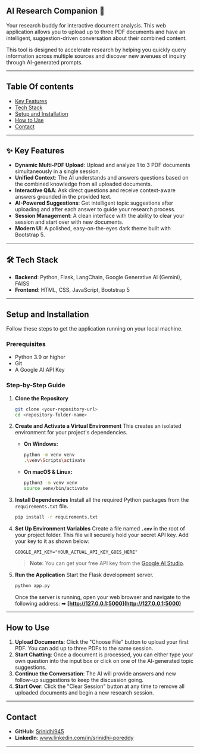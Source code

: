 ## AI Research Companion 🤖

Your research buddy for interactive document analysis. This web application allows you to upload up to three PDF documents and have an intelligent, suggestion-driven conversation about their combined content.

This tool is designed to accelerate research by helping you quickly query information across multiple sources and discover new avenues of inquiry through AI-generated prompts.

-----
 ## Table Of contents
* [Key Features](#-key-features)
* [Tech Stack](#-tech-stack)
* [Setup and Installation](#-setup-and-installation)
* [How to Use](#-how-to-use)
* [Contact](#-contact)
-----

## ✨ Key Features

  * **Dynamic Multi-PDF Upload**: Upload and analyze 1 to 3 PDF documents simultaneously in a single session.
  * **Unified Context**: The AI understands and answers questions based on the combined knowledge from all uploaded documents.
  * **Interactive Q\&A**: Ask direct questions and receive context-aware answers grounded in the provided text.
  * **AI-Powered Suggestions**: Get intelligent topic suggestions after uploading and after each answer to guide your research process.
  * **Session Management**: A clean interface with the ability to clear your session and start over with new documents.
  * **Modern UI**: A polished, easy-on-the-eyes dark theme built with Bootstrap 5.

-----

## 🛠 Tech Stack

  * **Backend**: Python, Flask, LangChain, Google Generative AI (Gemini), FAISS
  * **Frontend**: HTML, CSS, JavaScript, Bootstrap 5

-----

##  Setup and Installation

Follow these steps to get the application running on your local machine.

### Prerequisites

  * Python 3.9 or higher
  * Git
  * A Google AI API Key

### Step-by-Step Guide

1.  **Clone the Repository**

    ```bash
    git clone <your-repository-url>
    cd <repository-folder-name>
    ```

2.  **Create and Activate a Virtual Environment**
    This creates an isolated environment for your project's dependencies.

      * **On Windows:**

        ```bash
        python -m venv venv
        .\venv\Scripts\activate
        ```

      * **On macOS & Linux:**

        ```bash
        python3 -m venv venv
        source venv/bin/activate
        ```

3.  **Install Dependencies**
    Install all the required Python packages from the `requirements.txt` file.

    ```bash
    pip install -r requirements.txt
    ```

4.  **Set Up Environment Variables**
    Create a file named **`.env`** in the root of your project folder. This file will securely hold your secret API key. Add your key to it as shown below:

    ```env
    GOOGLE_API_KEY="YOUR_ACTUAL_API_KEY_GOES_HERE"
    ```

    > **Note**: You can get your free API key from the [Google AI Studio](https://aistudio.google.com/app/apikey).

5.  **Run the Application**
    Start the Flask development server.

    ```bash
    python app.py
    ```

    Once the server is running, open your web browser and navigate to the following address:
    ➡ **[http://127.0.0.1:5000](http://127.0.0.1:5000)**

-----

##  How to Use

1.  **Upload Documents**: Click the "Choose File" button to upload your first PDF. You can add up to three PDFs to the same session.
2.  **Start Chatting**: Once a document is processed, you can either type your own question into the input box or click on one of the AI-generated topic suggestions.
3.  **Continue the Conversation**: The AI will provide answers and new follow-up suggestions to keep the discussion going.
4.  **Start Over**: Click the "Clear Session" button at any time to remove all uploaded documents and begin a new research session.

-----

##  Contact

  * **GitHub**: [Srinidhi945](https://www.google.com/search?q=https://github.com/Srinidhi945)
  * **LinkedIn**: www.linkedin.com/in/srinidhi-poreddy
 

-----
